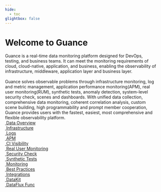 ```yaml
---
hide:
  - toc
glightbox: false
---
```

# <div class="homepage-title">Welcome to Guance</div>
<div class="homepage">
  <div class="title">
    Guance is a real-time data monitoring platform designed for DevOps, testing, and business teams. It can meet the monitoring requirements of cloud, cloud-native, application, and business, enabling the observability of infrastructure, middleware, application layer and business layer.<br/><br/>Guance solves observable problems through infrastructure monitoring, log and metric management, application performance monitoring(APM), real user monitoring(RUM), synthetic tests, anomaly detection, system-level security check, scenes and dashboards. With unified data collection, comprehensive data monitoring, coherent correlation analysis, custom scene building, high programmability and prompt member cooperation, Guance provides users with the fastest, easiest, most comprehensive and flexible observability platform.
  </div>
  <div class="content">
    <div class="content-top">
      <a href="/en/scene" class="content-item">
        <div class="item-content">
          <img src='assets/images/homepage/scene.png' alt="" />
          <span>Data Overview</span>
        </div>
      </a>
      <a href="/en/infrastructure" class="content-item">
        <div class="item-content">
          <img src='assets/images/homepage/infrastructure.png' alt="" />
          <span>Infrastructure</span>
        </div>
      </a>
      <a href="/en/logs" class="content-item">
        <div class="item-content">
          <img src='assets/images/homepage/logs.png' alt="" />
          <span>Logs</span>
        </div>
      </a>
      <a href="/en/application-performance-monitoring" class="content-item">
        <div class="item-content">
          <img src='assets/images/homepage/application-performance-monitoring.png' alt="" />
          <span>APM</span>
        </div>
      </a>
    </div>
    <div class="content-mid">
      <a href="/en/ci-visibility" class="content-item">
        <div class="item-content">
          <img src='assets/images/homepage/ci-visibility.png' alt="" />
          <span>CI Visibility</span>
        </div>
      </a>
      <a href="/en/real-user-monitoring" class="content-item">
        <div class="item-content">
          <img src='assets/images/homepage/real-user-monitoring.png' alt="" />
          <span>Real User Monitoring</span>
        </div>
      </a>
      <a href="/en/scheck" class="content-item">
        <div class="item-content">
          <img src='assets/images/homepage/scheck.png' alt="" />
          <span>Security Check</span>
        </div>
      </a>
      <a href="/en/usability-monitoring" class="content-item">
        <div class="item-content">
          <img src='assets/images/homepage/usability-monitoring.png' alt="" />
          <span>Synthetic Tests</span>
        </div>
      </a>
      <a href="/en/monitoring" class="content-item">
        <div class="item-content">
          <img src='assets/images/homepage/monitoring.png' alt="" />
          <span>Monitoring</span>
        </div>
      </a>
    </div>
    <div class="content-bottom">
      <a href="/en/best-practices" class="content-item">
        <div class="item-content">
          <img src='assets/images/homepage/best-practices.png' alt="" />
          <span>Best Practices</span>
        </div>
      </a>
      <a href="/en/integrations" class="content-item">
        <div class="item-content">
          <img src='assets/images/homepage/integrations.png' alt="" />
          <span>Integrations</span>
        </div>
      </a>
      <a href="/en/datakit" class="content-item">
        <div class="item-content">
          <img src='assets/images/homepage/datakit.png' alt="" />
          <span>DataKit</span>
        </div>
      </a>
      <a href="/en/dataflux-func/quick-start" class="content-item">
        <div class="item-content">
          <img src='assets/images/homepage/func.png' alt="" />
          <span>DataFlux Func</span>
        </div>
      </a>
    </div>
  </div>
</div>